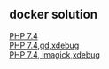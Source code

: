 ## docker solution

[PHP 7.4](./php7.4/readme.md)\
[PHP 7.4,gd,xdebug](./php-gd/readme.md)\
[PHP 7.4, imagick,xdebug](./php-imagick/readme.md)
